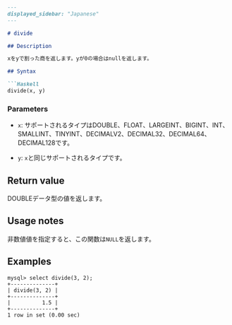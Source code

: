 ```markdown
---
displayed_sidebar: "Japanese"
---

# divide

## Description

xをyで割った商を返します。yが0の場合はnullを返します。

## Syntax

```Haskell
divide(x, y)
```

### Parameters

- `x`: サポートされるタイプはDOUBLE、FLOAT、LARGEINT、BIGINT、INT、SMALLINT、TINYINT、DECIMALV2、DECIMAL32、DECIMAL64、DECIMAL128です。

- `y`: `x`と同じサポートされるタイプです。

## Return value

DOUBLEデータ型の値を返します。

## Usage notes

非数値値を指定すると、この関数は`NULL`を返します。

## Examples

```Plain Text
mysql> select divide(3, 2);
+--------------+
| divide(3, 2) |
+--------------+
|          1.5 |
+--------------+
1 row in set (0.00 sec)
```